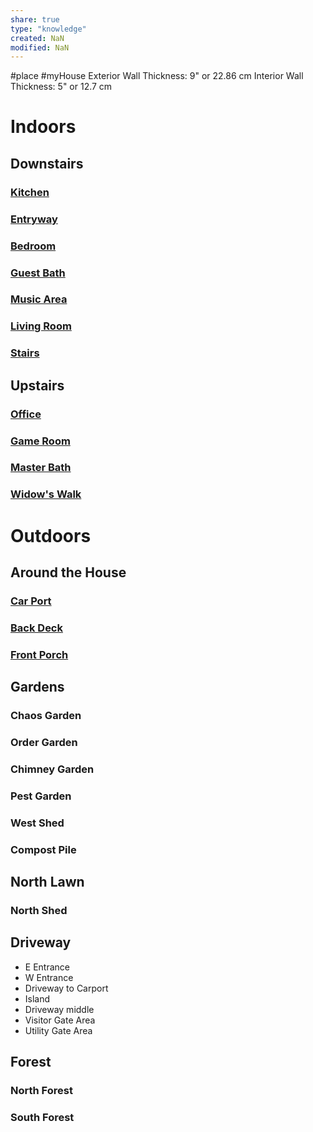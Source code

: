 ```yaml
---
share: true
type: "knowledge"
created: NaN 
modified: NaN
---
```

 
#place #myHouse 
Exterior Wall Thickness: 9" or 22.86 cm
Interior Wall Thickness: 5" or 12.7 cm

# Indoors
## Downstairs
### [Kitchen](./Kitchen.md)
### [Entryway](./Entryway.md)
### [Bedroom](./Bedroom.md)
### [Guest Bath](./Guest%20Bath.md)
### [Music Area](./Music%20Area.md)
### [Living Room](./Living%20Room.md)
### [Stairs](./Stairs.md)
## Upstairs
### [Office](./Office.md)
### [Game Room](./Game%20Room.md)
### [Master Bath](./Master%20Bath.md)
### [Widow's Walk](./Widow's%20Walk.md)

# Outdoors
## Around the House
### [Car Port](./Car%20Port.md)
### [Back Deck](./Back%20Deck.md)
### [Front Porch](./Front%20Porch.md)

## Gardens
### Chaos Garden
### Order Garden
### Chimney Garden
### Pest Garden
### West Shed
### Compost Pile
## North Lawn
### North Shed
## Driveway
- E Entrance
- W Entrance
- Driveway to Carport
- Island
- Driveway middle
- Visitor Gate Area
- Utility Gate Area
## Forest
### North Forest
### South Forest
